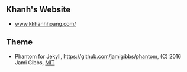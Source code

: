## Khanh's Website
* www.kkhanhhoang.com/

## Theme 
* Phantom for Jekyll, https://github.com/jamigibbs/phantom, (C) 2016 Jami Gibbs, [MIT](https://github.com/jamigibbs/phantom/blob/master/LICENSE)